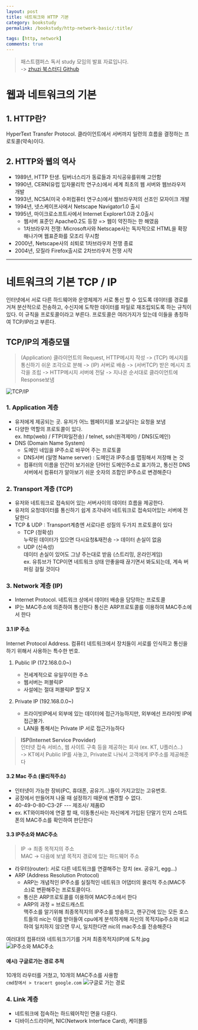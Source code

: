 ```yaml
---
layout: post
title: 네트워크와 HTTP 기본
category: bookstudy
permalink: /bookstudy/http-network-basic/:title/

tags: [http, network]
comments: true
---
```

>패스트캠퍼스 독서 study 모임의 발표 자료입니다.  
-> [zhuzi 북스터디 Github](https://github.com/march23hare/zhuzi) 

# 웹과 네트워크의 기본

## 1. HTTP란?
HyperText Transfer Protocol. 클라이언트에서 서버까지 일련의 흐름을 결정하는 프로토콜(약속)이다.

## 2. HTTP와 웹의 역사
- 1989년, HTTP 탄생. 팀버너스리가 동료들과 지식공유를위해 고안함
- 1990년, CERN(유럽 입자물리학 연구소)에서 세계 최초의 웹 서버와 웹브라우저 개발 
- 1993년, NCSA(미국 수퍼컴퓨터 연구소)에서 웹브라우저의 선조인 모자이크 개발
- 1994년, 넷스케이프사에서 Netscape Navigator1.0 출시
- 1995년, 마이크로소프트사에서 Internet Explorer1.0과 2.0출시
    - 웹서버 표준인 Apache0.2도 등장 => 웹이 약진하는 한 해였음
    - 1차브라우저 전쟁: Microsoft사와 Netscape사는 독자적으로 HTML을 확장해나가며 웹표준화를 모조리 무시함
- 2000년, Netscape사의 쇠퇴로 1차브라우저 전쟁 종료
- 2004년, 모질라 Firefox출시로 2차브라우저 전쟁 시작

-----
# 네트워크의 기본 TCP / IP
인터넷에서 서로 다른 하드웨어와 운영체제가 서로 통신 할 수 있도록 데이터를 경로를 거쳐 분산적으로 전송하고, 수신지에 도착한 데이터를 파일로 재조립되도록 하는 규칙이 있다. 이 규칙을 프로토콜이라고 부른다. 프로토콜은 여러가지가 있는데 이들을 총칭하여 TCP/IP라고 부른다.

## TCP/IP의 계층모델
> (Application) 클라이언트의 Request, HTTP메시지 작성 -> (TCP) 메시지를 통신하기 쉬운 조각으로 분해 -> (IP) 서버로 배송 -> (서버TCP) 받은 메시지 조각을 조립 -> HTTP메시지 서버에 전달 -> 지나온 순서대로 클라이언트에 Response보냄

![TCP/IP](../img/tcp-ip.png)


### 1. Application 계층
- 유저에게 제공되는 곳. 유저가 어느 웹페이지를 보고싶다는 요청을 보냄
- 다양한 역할의 프로토콜이 있다.  
ex. http(web) / FTP(파일전송) / telnet, ssh(원격제어) / DNS(도메인)
- DNS (Domain Name System) 
    - 도메인 네임을 IP주소로 바꾸어 주는 프로토콜
    - DNS서버 (일명 Name server) : 도메인과 IP주소를 맵핑해서 저장해 논 것
    - 컴퓨터의 이름을 인간이 보기쉬운 단어인 도메인주소로 표기하고, 통신전 DNS서버에서 컴퓨터가 알아보기 쉬운 숫자의 조합인 IP주소로 변경해준다

### 2. Transport 계층 (TCP)
- 유저와 네트워크로 접속되어 있는 서버사이의 데이터 흐름을 제공한다.
- 유저의 요청데이터를 통신하기 쉽게 조각내어 네트워크로 접속되어있는 서버에 전달한다
- TCP & UDP : Transport계층엔 서로다른 성질의 두가지 프로토콜이 있다
    - TCP (정확성)  
    누락된 데이터가 있으면 다시요청&재전송 -> 데이터 손실이 없음
    - UDP (신속성)  
    데이터 손실이 있어도 그냥 주는대로 받음 (스트리밍, 온라인게임)  
    ex. 유튜브가 TCP이면 네트워크 상태 안좋을때 끊기면서 봐도되는데, 계속 버퍼링 걸릴 것이다

### 3. Network 계층 (IP) 
- Internet Protocol. 네트워크 상에서 데이터 배송을 담당하는 프로토콜
- IP는 MAC주소에 의존하여 통신한다
통신은 ARP프로토콜를 이용하여 MAC주소에서 한다

#### 3.1 IP 주소
Internet Protocol Address. 컴퓨터 네트워크에서 장치들이 서로를 인식하고 통신을 하기 위해서 사용하는 특수한 번호.

1. Public IP (172.168.0.0~)
    - 전세계적으로 유일무이한 주소
    - 웹서버는 퍼블릭IP
    - 사설에는 절대 퍼블릭IP 할당 X

2. Private IP (192.168.0.0~)
    - 프라이빗IP에서 외부에 있는 데이터에 접근가능하지만, 외부에선 프라이빗 IP에 접근불가.
    - LAN을 통해서는 Private IP 서로 접근가능하다

>**ISP(Internet Service Provider)**  
인터넷 접속 서비스, 웹 사이트 구축 등을 제공하는 회사 (ex. KT, U플러스..)  
-> KT에서 Public IP를 사놓고, Private로 나눠서 고객에게 IP주소를 제공해준다

#### 3.2 Mac 주소 (물리적주소)

* 인터넷이 가능한 장비(PC, 휴대폰, 공유기...)들이 가지고있는 고유번호. 
* 공장에서 만들어져 나올 때 설정하기 때문에 변경할 수 없다.
* 40-49-0-80-C3-2F --- 제조사/ 제품ID
* ex. KT와이파이에 연결 할 때, 이동통신사는 자신에게 가입된 단말기 인지 스마트폰의 MAC주소를 확인하여 판단한다

#### 3.3 IP주소와 MAC주소 
>IP -> 최종 목적지의 주소  
>MAC -> 다음에 보낼 목적지 경로에 있는 하드웨어 주소
* 라우터(router): 서로 다른 네트워크를 연결해주는 장치 (ex. 공유기, egg...)
* ARP (Address Resolution Protocol)
	* ARP는 개념적인 IP주소를 실질적인 네트워크 어댑터의 물리적 주소(MAC주소)로 변환해주는 프로토콜이다.
    * 통신은 ARP프로토콜를 이용하여 MAC주소에서 한다
    * ARP의 과정 = 브로드캐스트  
    맥주소를 알기위해 최종목적지의 IP주소를 방송하고, 랜구간에 있는 모든 호스트들의 nic는 이를 받아들여 cpu에게 분석하게해 자신의 목적지ip주소와 비교하여 일치하지 않으면 무시, 일치한다면 nic의 mac주소를 전송해준다

여러대의 컴퓨터와 네트워크기기를 거져 최종목적지(IP)에 도착.jpg
![IP주소와 MAC주소](../img/ip-mac-address.png)

#### 예시) 구글로가는 경로 추적
10개의 라우터를 거쳤고, 10개의 MAC주소를 사용함  
`cmd창에서 > tracert google.com`
![구글로 가는 경로](../img/google-trace.png)


### 4. Link 계층
- 네트워크에 접속하는 하드웨어적인 면을 다룬다.
- 디바이스드라이버, NIC(Network Interface Card), 케이블등
